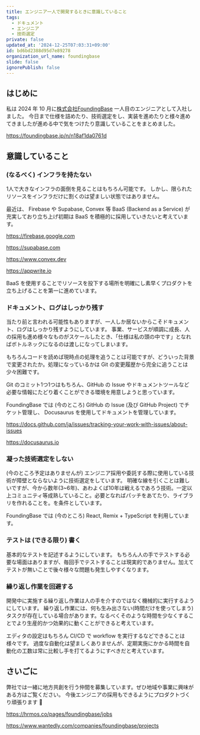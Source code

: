 ```yaml
---
title: エンジニア一人で開発するときに意識していること
tags:
  - ドキュメント
  - エンジニア
  - 技術選定
private: false
updated_at: '2024-12-25T07:03:31+09:00'
id: bd6bd2388d95d7e89278
organization_url_name: foundingbase
slide: false
ignorePublish: false
---
```


## はじめに

私は 2024 年 10 月に[株式会社FoundingBase](https://foundingbase.jp/) 一人目のエンジニアとして入社しました。
今日まで仕様を詰めたり、技術選定をし、実装を進めたりと様々進めてきましたが進める中で気をつけたり意識していることをまとめました。

https://foundingbase.jp/n/n18af1da0761d

## 意識していること

### (なるべく) インフラを持たない

1人で大きなインフラの面倒を見ることはもちろん可能です。
しかし、限られたリソースをインフラだけに割くのは望ましい状態ではありません。

最近は、 Firebase や Supabase, Convex 等 BaaS (Backend as a Service) が充実しており立ち上げ初期は BaaS を積極的に採用していきたいと考えています。

https://firebase.google.com

https://supabase.com

https://www.convex.dev

https://appwrite.io

BaaS を使用することでリソースを投下する場所を明確にし素早くプロダクトを立ち上げることを第一に進めています。

### ドキュメント、ログはしっかり残す

当たり前と言われる可能性もありますが、一人しか居ないからこそドキュメント、ログはしっかり残すようにしています。
事業、サービスが順調に成長、人の採用も進め様々なものがスケールしたとき、「仕様は私の頭の中です」となればボトルネックになるのは渡しになってしまいます。

もちろんコードを読めば現時点の処理を追うことは可能ですが、どういった背景で変更されたか。処理になっているかは Git の変更履歴から完全に追うことは少々困難です。

Git のコミット1つ1つはもちろん、GitHub の Issue やドキュメントツールなど必要な情報にたどり着くことができる環境を用意しようと思っています。

FoundingBase では (今のところ) GitHub の Issue (及び GitHub Project) でチケット管理し、 Docusaurus を使用してドキュメントを管理しています。

https://docs.github.com/ja/issues/tracking-your-work-with-issues/about-issues

https://docusaurus.io

### 凝った技術選定をしない

(今のところ予定はありませんが) エンジニア採用や委託する際に使用している技術が障壁とならないように技術選定をしています。
明確な線を引くことは難しいですが、今から数年(3~6年)、あわよくば10年は戦えるであろう技術。一定以上コミュニティ等成熟していること。必要となればパッチをあてたり、ライブラリを作れることを。を条件としています。

FoundingBase では (今のところ) React, Remix + TypeScript を利用しています。

### テストは (できる限り) 書く

基本的なテストを記述するようにしています。
もちろん人の手でテストする必要な場面はありますが、毎回手でテストすることは現実的でありません。加えてテストが無いことで後々様々な問題も発生しやすくなります。

### 繰り返し作業を回避する

開発中に実施する繰り返し作業は人の手を介すのではなく機械的に実行するようにしています。
繰り返し作業には、何も生み出さない(時間だけを使ってしまう)タスクが存在している場合があります。なるべくそのような時間を少なくすることでより生産的かつ効果的に動くことができると考えています。

エディタの設定はもちろん CI/CD で workflow を実行するなどできることは様々です。
過度な自動化は望ましくありませんが、定期実施にかかる時間を自動化の工数は常に比較し手を打てるようにすべきだと考えています。

## さいごに

弊社では一緒に地方共創を行う仲間を募集しています。ぜひ地域や事業に興味がある方はご覧ください。
今後エンジニアの採用もできるようにプロダクトづくり頑張ります :muscle:

https://hrmos.co/pages/foundingbase/jobs

https://www.wantedly.com/companies/foundingbase/projects
